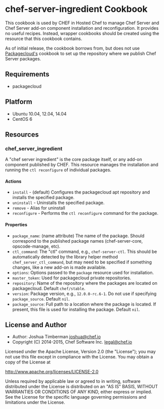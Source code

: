 chef-server-ingredient Cookbook
===============================

This cookbook is used by CHEF in Hosted Chef to manage Chef Server and
Chef Server add-on component installation and reconfiguration. It
provides no useful recipes. Instead, wrapper cookbooks should be
created using the resource that this cookbook contains.

As of initial release, the cookbook borrows from, but does not use
[Packagecloud's](http://packagecloud.io) cookbook to set up the
repository where we publish Chef Server packages.

Requirements
------------
- packagecloud

Platform
--------
- Ubuntu 10.04, 12.04, 14.04
- CentOS 6

Resources
---------
### chef_server_ingredient

A "chef server ingredient" is the core package itself, or any add-on
component published by CHEF. This resource manages the installation
and running the `ctl reconfigure` of individual packages.

#### Actions

- `install` - (default) Configures the packagecloud apt repository and
  installs the specified package.  
- `uninstall` - Uninstalls the specified package.
- `remove` - Alias for uninstall
- `reconfigure` - Performs the `ctl reconfigure` command for the package.

#### Properties
- `package_name`: (name attribute) The name of the package. Should
  correspond to the published package names (chef-server-core,
  opscode-manage, etc).  
- `ctl_command`: The "ctl" command, e.g., `chef-server-ctl`. This
  should be automatically detected by the library helper method
  `chef_server_ctl_command`, but may need to be specified if something
  changes, like a new add-on is made available.    
- `options`: Options passed to the `package` resource used for
  installation.  
- `master_token`: Used for packagecloud private repositories.
- `repository`: Name of the repository where the packages are located
  on packagecloud. Default `chef/stable`.  
- `version`: Package version, e.g., `12.0.0-rc.6-1`. Do not use if
  specifying `package_source`. Default `nil`.  
- `package_source`: Full path to a location where the package is
  located. If present, this file is used for installing the package.
  Default `nil`.  

License and Author
------------------
- Author: Joshua Timberman <joshua@chef.io>
- Copyright (C) 2014-2015, Chef Software Inc. <legal@chef.io>

Licensed under the Apache License, Version 2.0 (the "License");
you may not use this file except in compliance with the License.
You may obtain a copy of the License at

http://www.apache.org/licenses/LICENSE-2.0

Unless required by applicable law or agreed to in writing, software
distributed under the License is distributed on an "AS IS" BASIS,
WITHOUT WARRANTIES OR CONDITIONS OF ANY KIND, either express or implied.
See the License for the specific language governing permissions and
limitations under the License.

